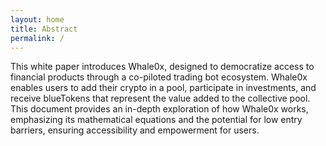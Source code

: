 ```yaml
---
layout: home
title: Abstract
permalink: /
---
```



This white paper introduces Whale0x, designed to democratize access to financial products through a co-piloted trading bot ecosystem. Whale0x enables users to add their crypto in a pool, participate in investments, and receive blueTokens that represent the value added to the collective pool. This document provides an in-depth exploration of how Whale0x works, emphasizing its mathematical equations and the potential for low entry barriers, ensuring accessibility and empowerment for users.

